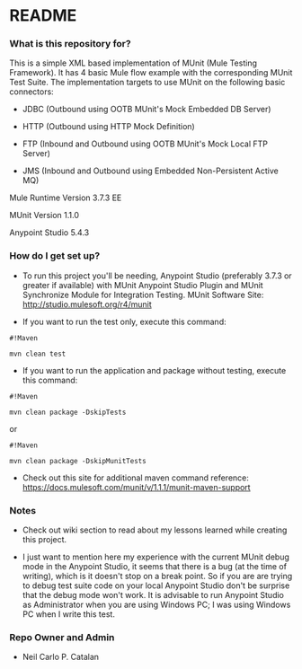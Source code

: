 # README #

### What is this repository for? ###

This is a simple XML based implementation of MUnit (Mule Testing Framework). It has 4 basic Mule flow example with the corresponding MUnit Test Suite. The implementation targets to use MUnit on the following basic connectors:

*  JDBC (Outbound using OOTB MUnit's Mock Embedded DB Server)
 
*  HTTP (Outbound using HTTP Mock Definition)

*  FTP (Inbound and Outbound using OOTB MUnit's Mock Local FTP Server)

*  JMS (Inbound and Outbound using Embedded Non-Persistent Active MQ)

Mule Runtime Version 3.7.3 EE

MUnit Version 1.1.0

Anypoint Studio 5.4.3

### How do I get set up? ###

* To run this project you'll be needing, Anypoint Studio (preferably 3.7.3 or greater if available) with MUnit Anypoint Studio Plugin and MUnit Synchronize Module for Integration Testing. MUnit Software Site: http://studio.mulesoft.org/r4/munit

* If you want to run the test only, execute this command:

```
#!Maven

mvn clean test
```

* If you want to run the application and package without testing, execute this command:

```
#!Maven

mvn clean package -DskipTests
```
 or 
```
#!Maven

mvn clean package -DskipMunitTests
```


* Check out this site for additional maven command reference: https://docs.mulesoft.com/munit/v/1.1.1/munit-maven-support

### Notes ###

* Check out wiki section to read about my lessons learned while creating this project.

* I just want to mention here my experience with the current MUnit debug mode in the Anypoint Studio, it seems that there is a bug (at the time of writing), which is it doesn't stop on a break point. So if you are are trying to debug test suite code on your local Anypoint Studio don't be surprise that the debug mode won't work. It is advisable to run Anypoint Studio as Administrator when you are using Windows PC; I was using Windows PC when I write this test.

### Repo Owner and Admin ###

* Neil Carlo P. Catalan
